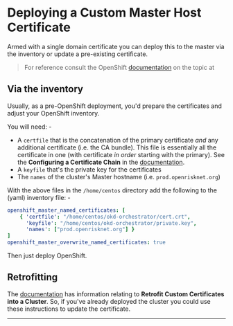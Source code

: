 # Deploying a Custom Master Host Certificate
Armed with a single domain certificate you can deploy this to the master
via the inventory or update a pre-existing certificate.

>   For reference consult the OpenShift [documentation] on the topic at
    
## Via the inventory
Usually, as a pre-OpenShift deployment, you'd prepare the certificates
and adjust your OpenShift inventory.

You will need: -

-   A `certfile` that is the concatenation of the primary certificate
    _and_ any additional certificate (i.e. the CA bundle). This file is
    essentially all the certificate in one (with certificate _in order_
    starting with the primary). See the **Configuring a Certificate Chain**
    in the [documentation].
-   A  `keyfile` that's the private key for the certificates
-   The `names` of the cluster's Master hostname (i.e. `prod.openrisknet.org`)

With the above files in the `/home/centos` directory add the following
to the (yaml) inventory file: -

```yaml
openshift_master_named_certificates: [
    { 'certfile': "/home/centos/okd-orchestrator/cert.crt",
      'keyfile': "/home/centos/okd-orchestrator/private.key",
      'names': ["prod.openrisknet.org"] }
]
openshift_master_overwrite_named_certificates: true
```

Then just deploy OpenShift.

## Retrofitting

The [documentation] has information relating to
**Retrofit Custom Certificates into a Cluster**. So, if you've already
deployed the cluster you could use these instructions to update the
certificate.

---

[documentation]: ttps://docs.openshift.com/container-platform/3.11/install_config/certificate_customization.html

